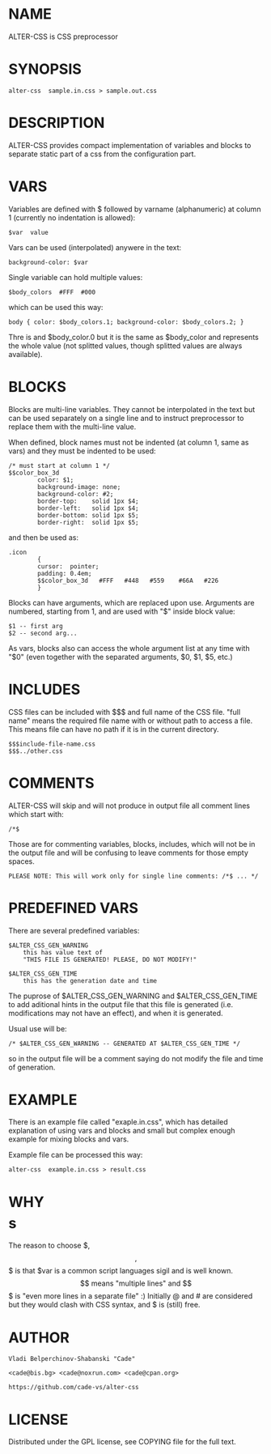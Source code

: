 
# NAME

ALTER-CSS is CSS preprocessor

# SYNOPSIS

    alter-css  sample.in.css > sample.out.css

# DESCRIPTION

ALTER-CSS provides compact implementation of variables and blocks
to separate static part of a css from the configuration part.

# VARS

Variables are defined with $ followed by varname (alphanumeric) at column 1
(currently no indentation is allowed):

    $var  value
  
Vars can be used (interpolated) anywere in the text:

    background-color: $var
  
Single variable can hold multiple values:

    $body_colors  #FFF  #000
  
which can be used this way:

    body { color: $body_colors.1; background-color: $body_colors.2; }
  
Thre is and $body_color.0 but it is the same as $body_color and represents
the whole value (not splitted values, though splitted values are always
available).

# BLOCKS

Blocks are multi-line variables. They cannot be interpolated in the text but
can be used separately on a single line and to instruct preprocessor to 
replace them with the multi-line value.

When defined, block names must not be indented (at column 1, same as vars) 
and they must be indented to be used:

    /* must start at column 1 */
    $$color_box_3d
            color: $1;
            background-image: none;
            background-color: #2;
            border-top:    solid 1px $4;
            border-left:   solid 1px $4;
            border-bottom: solid 1px $5;
            border-right:  solid 1px $5;

and then be used as:

    .icon
            {
            cursor:  pointer;
            padding: 0.4em;
            $$color_box_3d   #FFF   #448   #559    #66A   #226
            }
        
Blocks can have arguments, which are replaced upon use. Arguments are numbered,
starting from 1, and are used with "$" inside block value:

    $1 -- first arg
    $2 -- second arg...
  
As vars, blocks also can access the whole argument list at any time with "$0"
(even together with the separated arguments, $0, $1, $5, etc.)

# INCLUDES

CSS files can be included with $$$ and full name of the CSS file. "full name" 
means the required file name with or without path to access a file. This means
file can have no path if it is in the current directory.

    $$$include-file-name.css
    $$$../other.css

# COMMENTS

ALTER-CSS will skip and will not produce in output file all comment lines 
which start with:

    /*$

Those are for commenting variables, blocks, includes, which will not be in the
output file and will be confusing to leave comments for those empty spaces.

    PLEASE NOTE: This will work only for single line comments: /*$ ... */

# PREDEFINED VARS

There are several predefined variables:

    $ALTER_CSS_GEN_WARNING  
        this has value text of 
        "THIS FILE IS GENERATED! PLEASE, DO NOT MODIFY!"
        
    $ALTER_CSS_GEN_TIME
        this has the generation date and time

The puprose of $ALTER_CSS_GEN_WARNING and $ALTER_CSS_GEN_TIME to add aditional
hints in the output file that this file is generated (i.e. modifications may
not have an effect), and when it is generated.

Usual use will be:

    /* $ALTER_CSS_GEN_WARNING -- GENERATED AT $ALTER_CSS_GEN_TIME */

so in the output file will be a comment saying do not modify the file and
time of generation.
    
# EXAMPLE

There is an example file called "exaple.in.css", which has detailed explanation
of using vars and blocks and small but complex enough example for mixing blocks
and vars.

Example file can be processed this way:

    alter-css  example.in.css > result.css

# WHY $$$$s

The reason to choose $, $$, $$$ is that $var is a common script languages sigil
and is well known. $$ means "multiple lines" and $$$ is "even more lines in a 
separate file" :) Initially @ and # are considered but they would clash with 
CSS syntax, and $ is (still) free.

# AUTHOR

    Vladi Belperchinov-Shabanski "Cade" 

    <cade@bis.bg> <cade@noxrun.com> <cade@cpan.org>

    https://github.com/cade-vs/alter-css

# LICENSE

Distributed under the GPL license, see COPYING file for the full text.

